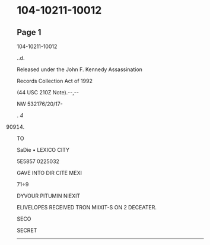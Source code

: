 # 104-10211-10012

## Page 1

104-10211-10012

..d.

Released under the John F. Kennedy Assassination

Records Collection Act of 1992

(44 USC 210Z Note).--,--

NW 532176/20/17-

. *4*

90914.

TO

SaDie • LEXICO CITY

5E5857 0225032

GAVE INTO DIR CITE MEXI

71÷9

DYVOUR PITUMIN NIEXIT

ELIVELOPES RECEIVED TRON MIIXIT-S ON 2 DECEATER.

SECO

SECRET

---

